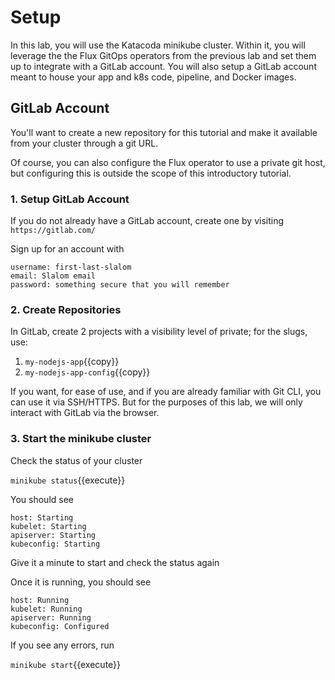 # Setup

In this lab, you will use the Katacoda minikube cluster. Within it, you will leverage the the Flux GitOps operators from the previous lab and set them up to integrate with a GitLab account. You will also setup a GitLab account meant to house your app and k8s code, pipeline, and Docker images.

## GitLab Account

You'll want to create a new repository for this tutorial and make it available from your cluster through a git URL.

Of course, you can also configure the Flux operator to use a private git host, but configuring this is outside the scope of this introductory tutorial.

### 1. Setup GitLab Account

If you do not already have a GitLab account, create one by visiting `https://gitlab.com/`

Sign up for an account with
```
username: first-last-slalom
email: Slalom email
password: something secure that you will remember
```

### 2. Create Repositories

In GitLab, create 2 projects with a visibility level of private; for the slugs, use:
1. `my-nodejs-app`{{copy}}
1. `my-nodejs-app-config`{{copy}}

If you want, for ease of use, and if you are already familiar with Git CLI, you can use it via SSH/HTTPS. But for the purposes of this lab, we will only interact with GitLab via the browser.

### 3. Start the minikube cluster

Check the status of your cluster

`minikube status`{{execute}}

You should see
```shell
host: Starting
kubelet: Starting
apiserver: Starting
kubeconfig: Starting
```

Give it a minute to start and check the status again

Once it is running, you should see
```shell
host: Running
kubelet: Running
apiserver: Running
kubeconfig: Configured
```

If you see any errors, run

`minikube start`{{execute}}
